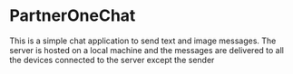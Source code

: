 # PartnerOneChat
This is a simple chat application to send text and image messages. The server is hosted on a local machine and the messages are delivered to all the devices connected to the server except the sender
